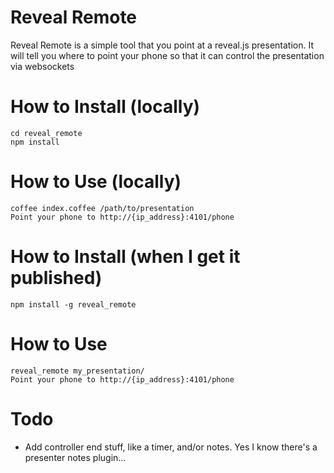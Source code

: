 # Reveal Remote

Reveal Remote is a simple tool that you point at a reveal.js presentation.
It will tell you where to point your phone so that it can control the presentation
via websockets

# How to Install (locally)
```$
cd reveal_remote
npm install
```

# How to Use (locally)
```$
coffee index.coffee /path/to/presentation
Point your phone to http://{ip_address}:4101/phone
```

# How to Install (when I get it published)
```$
npm install -g reveal_remote
```

# How to Use
```$
reveal_remote my_presentation/
Point your phone to http://{ip_address}:4101/phone
```

# Todo
-  Add controller end stuff, like a timer, and/or notes.  Yes I know there's a presenter notes plugin...

